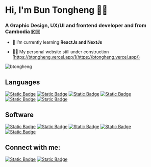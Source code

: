 <h1>Hi, I'm Bun Tongheng 👋🏻</h1>
<h3>A Graphic Design, UX/UI and frontend developer and from Cambodia 🇰🇭</h3>

- 🌱 I’m currently learning **ReactJs and NextJs**

- 👨‍💻 My personal website still under construction [https://btongheng.vercel.app/](https://btongheng.vercel.app/)

<p><img align="center" src="https://github-readme-stats.vercel.app/api/top-langs?username=btongheng&show_icons=true&locale=en&layout=compact" alt="btongheng" /></p>

<h2>Languages</h2>

[![Static Badge](https://img.shields.io/badge/Html-%23E34F26?style=for-the-badge&logo=html5&logoColor=%23fff)](https://www.w3schools.com/html/default.asp)
[![Static Badge](https://img.shields.io/badge/Css-%231572B6?style=for-the-badge&logo=css3&logoColor=%2361DAFB)](https://www.w3schools.com/css/default.asp)
[![Static Badge](https://img.shields.io/badge/Javascript-%23F7DF1E?style=for-the-badge&logo=javascript&logoColor=%23fff)](https://www.w3schools.com/js/default.asp)
[![Static Badge](https://img.shields.io/badge/tailwind-%2306B6D4?style=for-the-badge&logo=tailwindcss&logoColor=%23fff)](https://tailwindcss.com/)
[![Static Badge](https://img.shields.io/badge/React%20JS-%2361DAFB?style=for-the-badge&logo=React&logoColor=%23fff)](https://react.dev/)
[![Static Badge](https://img.shields.io/badge/Next%20JS-%23000000?style=for-the-badge&logo=Next.js&logoColor=%23fff)](https://nextjs.org/)

<h2>Software</h2>

[![Static Badge](https://img.shields.io/badge/Visual%20studio%20code-%23007ACC?style=for-the-badge&logo=visual%20studio%20code&logoColor=%23fff)](https://code.visualstudio.com/)
[![Static Badge](https://img.shields.io/badge/Figma-%23F24E1E?style=for-the-badge&logo=figma&logoColor=%23fff)](https://www.figma.com/)
[![Static Badge](https://img.shields.io/badge/Photoshop-%231769FF?style=for-the-badge&logo=adobe%20photoshop&logoColor=%23fff)](https://www.adobe.com/products/catalog.html)
[![Static Badge](https://img.shields.io/badge/After%20Effects-%239999FF?style=for-the-badge&logo=adobe%20after%20effects&logoColor=%23fff)](https://www.adobe.com/products/catalog.html)
[![Static Badge](https://img.shields.io/badge/Illutrator-%23FF9A00?style=for-the-badge&logo=adobe%20illustrator&logoColor=%23fff)](https://www.adobe.com/products/catalog.html)

<h2>Connect with me:</h2>

[![Static Badge](https://img.shields.io/badge/Instagram-%23E4405F?style=for-the-badge&logo=instagram&logoColor=%23fff)](https://btongheng.vercel.app/)
[![Static Badge](https://img.shields.io/badge/Behance-%231769FF?style=for-the-badge&logo=behance&logoColor=%23fff)](https://www.behance.net/btongheng)

